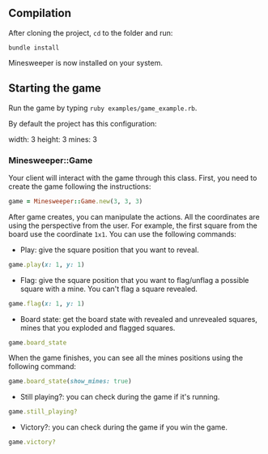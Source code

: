 ## Compilation
After cloning the project, `cd` to the folder and run:

```
bundle install
```

Minesweeper is now installed on your system.

## Starting the game
Run the game by typing `ruby examples/game_example.rb`.


By default the project has this configuration:

width:  3
height: 3
mines:  3

### Minesweeper::Game

Your client will interact with the game through this class. First, you need to create the game following the instructions:

```ruby
game = Minesweeper::Game.new(3, 3, 3)
```

After game creates, you can manipulate the actions. All the coordinates are
using the perspective from the user. For example, the first square from the board use
the coordinate `1x1`. You can use the following commands:

* Play: give the square position that you want to reveal.

```ruby
game.play(x: 1, y: 1)
```

* Flag: give the square position that you want to flag/unflag a possible square with a mine. You can't flag a square revealed.

```ruby
game.flag(x: 1, y: 1)
```

* Board state: get the board state with revealed and unrevealed squares, mines
  that you exploded and flagged squares.

```ruby
game.board_state
```

When the game finishes, you can see all the mines positions using the following
command:

```ruby
game.board_state(show_mines: true)
```

* Still playing?: you can check during the game if it's running.

```ruby
game.still_playing?
```

* Victory?: you can check during the game if you win the game.

```ruby
game.victory?


